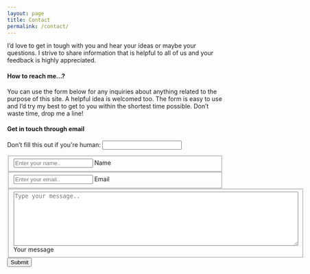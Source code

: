 ```yaml
---
layout: page
title: Contact
permalink: /contact/
---
```


<p>I&rsquo;d love to get in tough with you and hear your ideas or maybe your questions.
        I strive to share information that is helpful to all of us and your feedback
        is highly appreciated.
</p>

<h4 >How to reach me…?</h4>

<p>You can use the form below for any inquiries about anything related
   to the purpose of this site. A helpful idea is welcomed too.
   The form is easy to use and I&rsquo;d try my best to get to you within the shortest
   time possible. Don’t waste time, drop me a line!
</p>

<!-- Contact -->
<div class="contact-form">
  <h4>Get in touch through email</h4>
 

 <form name="contact" method="POST" netlify-honeypot="bot-field" netlify>
   <p class="hidden">
     <label>Don’t fill this out if you're human: <input name="bot-field" /></label>
   </p>
   <div class="user-details">
         <!-- Name -->
     <div >
       <fieldset>
      <input type="text" id="name" name="name" placeholder="Enter your name.." required="true" class="name-input">
          <label for="name">Name</label>
       </fieldset>
     </div>
         <!-- Email -->
     <div >
       <fieldset>
      <input type="email" name="email" id="email" placeholder="Enter your email.." required="true" class="email-input">
         <label for="email">Email</label>
       </fieldset>
     </div>
   </div>
    
   <!-- Message -->
   <fieldset>
     <textarea name="message" placeholder="Type your message.." rows="8" cols="80" id="message" class="user-message"></textarea>
     <label for="message">Your message</label>
   </fieldset>
       <!-- Button -->
   <div class="button">
      <button type="submit" class="submit-button">Submit</button>
   </div>
 </form>
</div>


